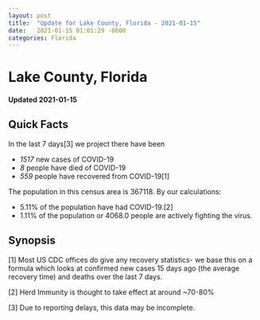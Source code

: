 ```yaml
---
layout: post
title:  "Update for Lake County, Florida - 2021-01-15"
date:   2021-01-15 01:01:29 -0600
categories: Florida
---
```


# Lake County, Florida
#### Updated 2021-01-15

## Quick Facts

In the last 7 days[3] we project there have been
- *1517* new cases of COVID-19
- *8* people have died of COVID-19
- *559* people have recovered from COVID-19[1]

The population in this census area is 367118. By our calculations:
- 5.11% of the population have had COVID-19.[2]
- 1.11% of the population or 4068.0 people are actively fighting the virus.

## Synopsis




[1] Most US CDC offices do give any recovery statistics- we base this on a formula which looks at confirmed new cases
15 days ago (the average recovery time) and deaths over the last 7 days.

[2] Herd Immunity is thought to take effect at around ~70-80%

[3] Due to reporting delays, this data may be incomplete.
 
    